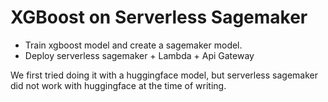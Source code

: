 # XGBoost on Serverless Sagemaker

- Train xgboost model and create a sagemaker model.
- Deploy serverless sagemaker + Lambda + Api Gateway

We first tried doing it with a huggingface model, but serverless sagemaker did not work with huggingface at the time of writing.

